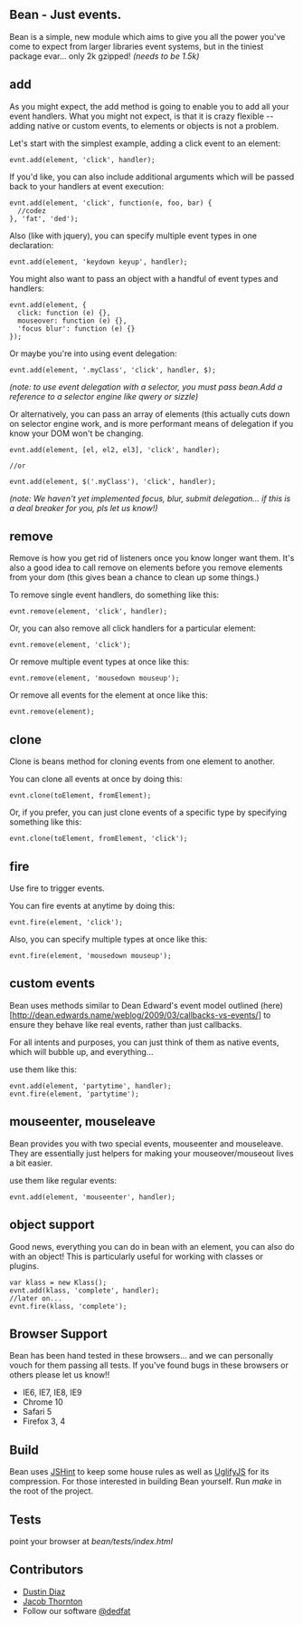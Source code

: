 Bean - Just events.
-------------------
Bean is a simple, new module which aims to give you all the power you've come to expect from larger libraries event systems, but in the tiniest package evar... only 2k gzipped! *(needs to be 1.5k)*

add
---
As you might expect, the add method is going to enable you to add all your event handlers. What you might not expect, is that it is crazy flexible -- adding native or custom events, to elements or objects is not a problem.

Let's start with the simplest example, adding a click event to an element:

    evnt.add(element, 'click', handler);

If you'd like, you can also include additional arguments which will be passed back to your handlers at event execution:

    evnt.add(element, 'click', function(e, foo, bar) {
      //codez
    }, 'fat', 'ded');

Also (like with jquery), you can specify multiple event types in one declaration:

    evnt.add(element, 'keydown keyup', handler);

You might also want to pass an object with a handful of event types and handlers:

    evnt.add(element, {
      click: function (e) {},
      mouseover: function (e) {},
      'focus blur': function (e) {}
    });

Or maybe you're into using event delegation:

    evnt.add(element, '.myClass', 'click', handler, $);

*(note: to use event delegation with a selector, you must pass bean.Add a reference to a selector engine like qwery or sizzle)*

Or alternatively, you can pass an array of elements (this actually cuts down on selector engine work, and is more performant means of delegation if you know your DOM won't be changing.

    evnt.add(element, [el, el2, el3], 'click', handler);

    //or

    evnt.add(element, $('.myClass'), 'click', handler);

*(note: We haven't yet implemented focus, blur, submit delegation... if this is a deal breaker for you, pls let us know!)*

remove
------
Remove is how you get rid of listeners once you know longer want them. It's also a good idea to call remove on elements before you remove elements from your dom (this gives bean a chance to clean up some things.)

To remove single event handlers, do something like this:

    evnt.remove(element, 'click', handler);

Or, you can also remove all click handlers for a particular element:

    evnt.remove(element, 'click');

Or remove multiple event types at once like this:

    evnt.remove(element, 'mousedown mouseup');

Or remove all events for the element at once like this:

    evnt.remove(element);

clone
-----
Clone is beans method for cloning events from one element to another.

You can clone all events at once by doing this:

    evnt.clone(toElement, fromElement);

Or, if you prefer, you can just clone events of a specific type by specifying something like this:

    evnt.clone(toElement, fromElement, 'click');

fire
----
Use fire to trigger events.

You can fire events at anytime by doing this:

    evnt.fire(element, 'click');

Also, you can specify multiple types at once like this:

    evnt.fire(element, 'mousedown mouseup');

custom events
-------------
Bean uses methods similar to Dean Edward's event model outlined (here)[http://dean.edwards.name/weblog/2009/03/callbacks-vs-events/] to ensure they behave like real events, rather than just callbacks.

For all intents and purposes, you can just think of them as native events, which will bubble up, and everything...

use them like this:

    evnt.add(element, 'partytime', handler);
    evnt.fire(element, 'partytime');

mouseenter, mouseleave
----------------------
Bean provides you with two special events, mouseenter and mouseleave. They are essentially just helpers for making your mouseover/mouseout lives a bit easier.

use them like regular events:

    evnt.add(element, 'mouseenter', handler);


object support
--------------
Good news, everything you can do in bean with an element, you can also do with an object! This is particularly useful for working with classes or plugins.

    var klass = new Klass();
    evnt.add(klass, 'complete', handler);
    //later on...
    evnt.fire(klass, 'complete');

Browser Support
---------------
Bean has been hand tested in these browsers... and we can personally vouch for them passing all tests. If you've found bugs in these browsers or others please let us know!!

  - IE6, IE7, IE8, IE9
  - Chrome 10
  - Safari 5
  - Firefox 3, 4

Build
-----
Bean uses [JSHint](http://www.jshint.com/) to keep some house rules as well as [UglifyJS](https://github.com/mishoo/UglifyJS) for its compression. For those interested in building Bean yourself. Run *make* in the root of the project.

Tests
-----
point your browser at _bean/tests/index.html_

Contributors
-------
  * [Dustin Diaz](https://github.com/ded/qwery/commits/master?author=ded)
  * [Jacob Thornton](https://github.com/ded/qwery/commits/master?author=fat)
  * Follow our software [@dedfat](http://twitter.com/dedfat)